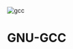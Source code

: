 ![gcc](https://github.com/suryansh639/GNU-GCC/assets/100128537/d3539e54-3376-4589-b1c1-a9e32a7f5751)
# GNU-GCC

